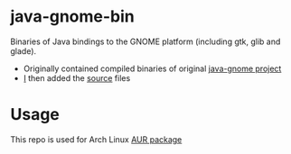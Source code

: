 # java-gnome-bin
Binaries of Java bindings to the GNOME platform (including gtk, glib and glade).  

- Originally contained compiled binaries of original [java-gnome project](http://java-gnome.sourceforge.net)
- [I](https://github.com/IdelsTak/) then added the [source](/sources/java-gnome-4.1.3) files

# Usage
This repo is used for Arch Linux [AUR package](https://aur.archlinux.org/packages/java-gnome-bin/)
